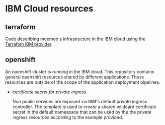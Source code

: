 # IBM Cloud resources



## terraform

Code describing meemoo's infrastructure in the IBM cloud using the
[Terrafom IBM provider](https://github.com/IBM-Cloud/terraform-provider-ibm).

## openshift

An openshift cluster is running in the IBM cloud. This repository contains 
general openshift resources shared by different applications. These resources are outside of the scope
of the application deployment pipelines.

- *certificate secret for private ingress*

    Non public services are exposed via IBM's default private ingress controller.
    The template is used to create a shared wildcard certificate secret in the default
    namespace that can be used by the the private ingress resources according to
    the example provided.
